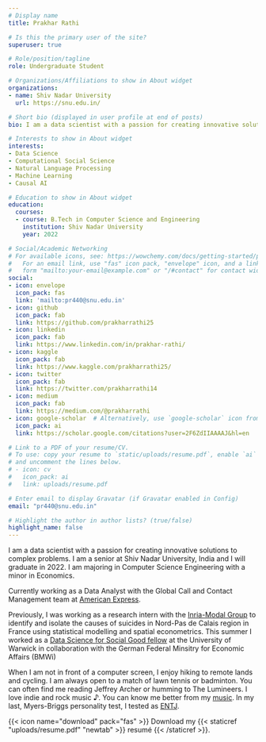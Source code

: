 ```yaml
---
# Display name
title: Prakhar Rathi

# Is this the primary user of the site?
superuser: true

# Role/position/tagline
role: Undergraduate Student

# Organizations/Affiliations to show in About widget
organizations:
- name: Shiv Nadar University
  url: https://snu.edu.in/

# Short bio (displayed in user profile at end of posts)
bio: I am a data scientist with a passion for creating innovative solutions to complex problems.

# Interests to show in About widget
interests:
- Data Science
- Computational Social Science
- Natural Language Processing 
- Machine Learning
- Causal AI

# Education to show in About widget
education:
  courses:
  - course: B.Tech in Computer Science and Engineering
    institution: Shiv Nadar University
    year: 2022

# Social/Academic Networking
# For available icons, see: https://wowchemy.com/docs/getting-started/page-builder/#icons
#   For an email link, use "fas" icon pack, "envelope" icon, and a link in the
#   form "mailto:your-email@example.com" or "/#contact" for contact widget.
social:
- icon: envelope
  icon_pack: fas
  link: 'mailto:pr440@snu.edu.in'
- icon: github
  icon_pack: fab
  link: https://github.com/prakharrathi25
- icon: linkedin
  icon_pack: fab
  link: https://www.linkedin.com/in/prakhar-rathi/
- icon: kaggle
  icon_pack: fab
  link: https://www.kaggle.com/prakharrathi25/
- icon: twitter
  icon_pack: fab
  link: https://twitter.com/prakharrathi14
- icon: medium 
  icon_pack: fab
  link: https://medium.com/@prakharrathi
- icon: google-scholar  # Alternatively, use `google-scholar` icon from `ai` icon pack
  icon_pack: ai
  link: https://scholar.google.com/citations?user=2F6ZdIIAAAAJ&hl=en

# Link to a PDF of your resume/CV.
# To use: copy your resume to `static/uploads/resume.pdf`, enable `ai` icons in `params.toml`, 
# and uncomment the lines below.
# - icon: cv
#   icon_pack: ai
#   link: uploads/resume.pdf

# Enter email to display Gravatar (if Gravatar enabled in Config)
email: "pr440@snu.edu.in"

# Highlight the author in author lists? (true/false)
highlight_name: false
---
```


I am a data scientist with a passion for creating innovative solutions to complex problems. I am a senior at Shiv Nadar University, India and I will graduate in 2022. I am majoring in Computer Science Engineering with a minor in Economics.

Currently working as a Data Analyst with the Global Call and Contact Management team at [American Express](https://www.americanexpress.com/).

Previously, I was working as a research intern with the [Inria-Modal Group](https://www.inria.fr/en) to identify and isolate the causes of suicides in Nord-Pas de Calais region in France using statistical modelling and spatial econometrics. This summer I worked as a [Data Science for Social Good fellow](https://warwick.ac.uk/research/data-science/warwick-data/dssgx/) at the University of Warwick in collaboration with the German Federal Minsitry for Economic Affairs (BMWi)

<!-- I am an avid debater and Model UN enthusiast. I have participated in over 50 parliamentary debates and Model UN conferences. This is where I get to argue, refine and contextualise my views. I love debating as a mental exercise because it helps me devlop my critical thinking ability as well as question the reasoning and evidence behind a statement. I have often applied these skills to scientific reasoning and hypothesis building. I often conduct training sessions for students in the field of leadership and public speaking. -->

When I am not in front of a computer screen, I enjoy hiking to remote lands and cycling. I am always open to a match of lawn tennis or badminton. You can often find me reading Jeffrey Archer or humming to The Lumineers. I love indie and rock music ♪. You can know me better from my [music](https://open.spotify.com/playlist/55TKQygNmJjb38rjaDZ3NN?si=luxTkgeqRxC9rrDT4Mhe3A). In my last, Myers-Briggs personality test, I tested as [ENTJ](https://www.16personalities.com/entj-personality).

{{< icon name="download" pack="fas" >}} Download my {{< staticref "uploads/resume.pdf" "newtab" >}} resumé {{< /staticref >}}.
